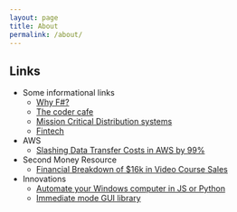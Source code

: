 ```yaml
---
layout: page
title: About
permalink: /about/
---
```



## Links
- Some informational links
    - [Why F#?](https://batsov.com/articles/2025/03/30/why-fsharp/)
    - [The coder cafe](https://www.thecoder.cafe/t/coding)
    - [Mission Critical Distribution systems](https://zeroc.com/)
    - [Fintech](https://dev.to/jenya__go/building-a-marketplace-and-fintech-app-a-developers-guide-to-user-engagement-and-metrics-1ddo)
- AWS
    - [Slashing Data Transfer Costs in AWS by 99%](https://www.bitsand.cloud/posts/slashing-data-transfer-costs)
- Second Money Resource
    - [Financial Breakdown of $16k in Video Course Sales](https://indiecourses.com/blog/financial-breakdown-of-selling-a-video-course)
- Innovations
    - [Automate your Windows computer in JS or Python](https://github.com/mediar-ai/terminator)
    - [Immediate mode GUI library](https://www.egui.rs/)


